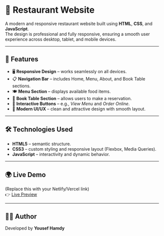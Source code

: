# 🍔 Restaurant Website  

A modern and responsive restaurant website built using **HTML**, **CSS**, and **JavaScript**.  
The design is professional and fully responsive, ensuring a smooth user experience across desktop, tablet, and mobile devices.  

---

## 🚀 Features  
- 🖥️ **Responsive Design** – works seamlessly on all devices.  
- 📋 **Navigation Bar** – includes Home, Menu, About, and Book Table sections.  
- 🍽️ **Menu Section** – displays available food items.  
- 📅 **Book Table Section** – allows users to make a reservation.  
- 🔘 **Interactive Buttons** – e.g., *View Menu* and *Order Online*.  
- 🎨 **Modern UI/UX** – clean and attractive design with smooth layout.  

---

## 🛠️ Technologies Used  
- **HTML5** – semantic structure.  
- **CSS3** – custom styling and responsive layout (Flexbox, Media Queries).  
- **JavaScript** – interactivity and dynamic behavior.  

---


## 🌍 Live Demo  
(Replace this with your Netlify/Vercel link)  
👉 [Live Preview](https://yousefhamde.github.io/Restaurant-Website/)  

---

## 👨‍💻 Author  
Developed by **Yousef Hamdy**  

